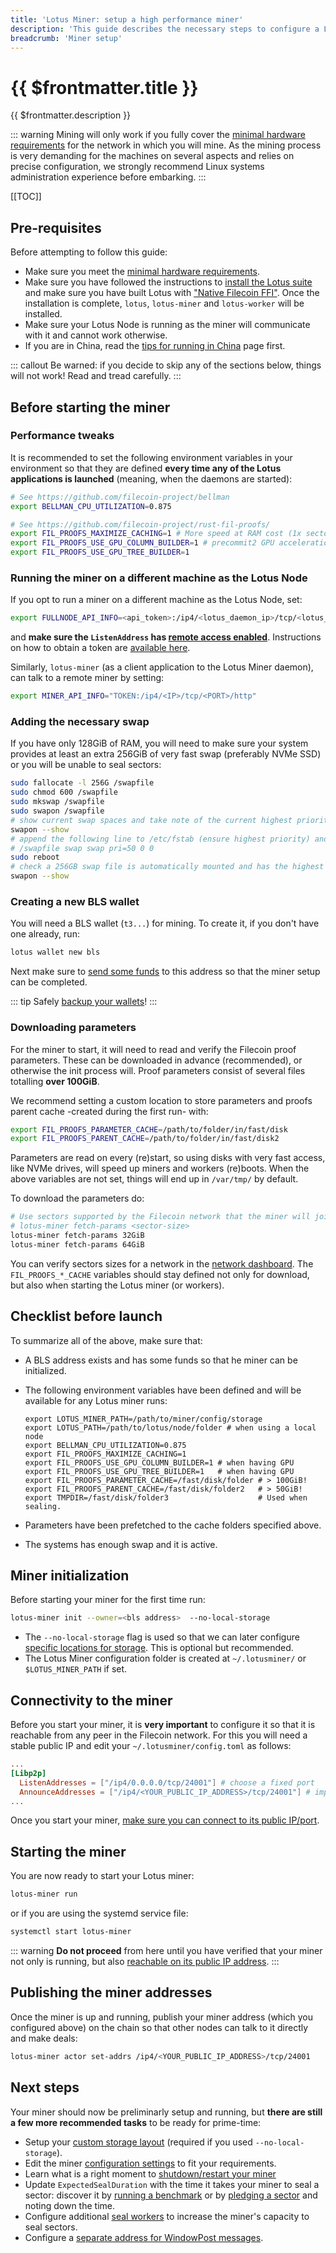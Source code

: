 ```yaml
---
title: 'Lotus Miner: setup a high performance miner'
description: 'This guide describes the necessary steps to configure a Lotus miner for production.'
breadcrumb: 'Miner setup'
---
```


# {{ $frontmatter.title }}

{{ $frontmatter.description }}

::: warning
Mining will only work if you fully cover the [minimal hardware requirements](../hardware-requirements.md) for the network in which you will mine. As the mining process is very demanding for the machines on several aspects and relies on precise configuration, we strongly recommend Linux systems administration experience before embarking.
:::

[[TOC]]

## Pre-requisites

Before attempting to follow this guide:

- Make sure you meet the [minimal hardware requirements](../hardware-requirements.md).
- Make sure you have followed the instructions to [install the Lotus suite](../../get-started/lotus/installation.md) and make sure you have built Lotus with ["Native Filecoin FFI"](../../get-started/lotus/installation.md#native-filecoin-ffi). Once the installation is complete, `lotus`, `lotus-miner` and `lotus-worker` will be installed.
- Make sure your Lotus Node is running as the miner will communicate with it and cannot work otherwise.
- If you are in China, read the [tips for running in China](tips-running-in-china.md) page first.

::: callout
Be warned: if you decide to skip any of the sections below, things will not work! Read and tread carefully.
:::

## Before starting the miner

### Performance tweaks

It is recommended to set the following environment variables in your environment so that they are defined **every time any of the Lotus applications is launched** (meaning, when the daemons are started):

```sh
# See https://github.com/filecoin-project/bellman
export BELLMAN_CPU_UTILIZATION=0.875

# See https://github.com/filecoin-project/rust-fil-proofs/
export FIL_PROOFS_MAXIMIZE_CACHING=1 # More speed at RAM cost (1x sector-size of RAM - 32 GB).
export FIL_PROOFS_USE_GPU_COLUMN_BUILDER=1 # precommit2 GPU acceleration
export FIL_PROOFS_USE_GPU_TREE_BUILDER=1
```

### Running the miner on a different machine as the Lotus Node

If you opt to run a miner on a different machine as the Lotus Node, set:

```sh
export FULLNODE_API_INFO=<api_token>:/ip4/<lotus_daemon_ip>/tcp/<lotus_daemon_port>/http
```

and **make sure the `ListenAddress` has [remote access enabled](../../build/lotus/enable-remote-api-access.md)**. Instructions on how to obtain a token are [available here](../../build/lotus/api-token-generation.md).

Similarly, `lotus-miner` (as a client application to the Lotus Miner daemon), can talk to a remote miner by setting:

```sh
export MINER_API_INFO="TOKEN:/ip4/<IP>/tcp/<PORT>/http"
```

### Adding the necessary swap

If you have only 128GiB of RAM, you will need to make sure your system provides at least an extra 256GiB of very fast swap (preferably NVMe SSD) or you will be unable to seal sectors:

```sh
sudo fallocate -l 256G /swapfile
sudo chmod 600 /swapfile
sudo mkswap /swapfile
sudo swapon /swapfile
# show current swap spaces and take note of the current highest priority
swapon --show
# append the following line to /etc/fstab (ensure highest priority) and then reboot
# /swapfile swap swap pri=50 0 0
sudo reboot
# check a 256GB swap file is automatically mounted and has the highest priority
swapon --show
```

### Creating a new BLS wallet

You will need a BLS wallet (`t3...`) for mining. To create it, if you don't have one already, run:

```sh
lotus wallet new bls
```

Next make sure to [send some funds](../../get-started/lotus/send-and-receive-fil.md) to this address so that the miner setup can be completed.

::: tip
Safely [backup your wallets](../../get-started/lotus/send-and-receive-fil.md#exporting-and-importing-a-wallet)!
:::

### Downloading parameters

For the miner to start, it will need to read and verify the Filecoin proof parameters. These can be downloaded in advance (recommended), or otherwise the init process will. Proof parameters consist of several files totalling **over 100GiB**.

We recommend setting a custom location to store parameters and proofs parent cache -created during the first run- with:

```sh
export FIL_PROOFS_PARAMETER_CACHE=/path/to/folder/in/fast/disk
export FIL_PROOFS_PARENT_CACHE=/path/to/folder/in/fast/disk2
```

Parameters are read on every (re)start, so using disks with very fast access, like NVMe drives, will speed up miners and workers (re)boots. When the above variables are not set, things will end up in `/var/tmp/` by default.

To download the parameters do:

```sh
# Use sectors supported by the Filecoin network that the miner will join and use.
# lotus-miner fetch-params <sector-size>
lotus-miner fetch-params 32GiB
lotus-miner fetch-params 64GiB
```

You can verify sectors sizes for a network in the [network dashboard](https://networks.filecoin.io). The `FIL_PROOFS_*_CACHE` variables should stay defined not only for download, but also when starting the Lotus miner (or workers).

## Checklist before launch

To summarize all of the above, make sure that:

- A BLS address exists and has some funds so that he miner can be initialized.
- The following environment variables have been defined and will be available for any Lotus miner runs:

  ```
  export LOTUS_MINER_PATH=/path/to/miner/config/storage
  export LOTUS_PATH=/path/to/lotus/node/folder # when using a local node
  export BELLMAN_CPU_UTILIZATION=0.875
  export FIL_PROOFS_MAXIMIZE_CACHING=1
  export FIL_PROOFS_USE_GPU_COLUMN_BUILDER=1 # when having GPU
  export FIL_PROOFS_USE_GPU_TREE_BUILDER=1   # when having GPU
  export FIL_PROOFS_PARAMETER_CACHE=/fast/disk/folder # > 100GiB!
  export FIL_PROOFS_PARENT_CACHE=/fast/disk/folder2   # > 50GiB!
  export TMPDIR=/fast/disk/folder3                    # Used when sealing.
  ```

- Parameters have been prefetched to the cache folders specified above.
- The systems has enough swap and it is active.

## Miner initialization

Before starting your miner for the first time run:

```sh
lotus-miner init --owner=<bls address>  --no-local-storage
```

- The `--no-local-storage` flag is used so that we can later configure [specific locations for storage](custom-storage-layout.md). This is optional but recommended.
- The Lotus Miner configuration folder is created at `~/.lotusminer/` or `$LOTUS_MINER_PATH` if set.

## Connectivity to the miner

Before you start your miner, it is **very important** to configure it so that it is reachable from any peer in the Filecoin network. For this you will need a stable public IP and edit your `~/.lotusminer/config.toml` as follows:

```toml
...
[Libp2p]
  ListenAddresses = ["/ip4/0.0.0.0/tcp/24001"] # choose a fixed port
  AnnounceAddresses = ["/ip4/<YOUR_PUBLIC_IP_ADDRESS>/tcp/24001"] # important!
...
```

Once you start your miner, [make sure you can connect to its public IP/port](connectivity.md).

## Starting the miner

You are now ready to start your Lotus miner:

```sh
lotus-miner run
```

or if you are using the systemd service file:

```sh
systemctl start lotus-miner
```

::: warning
**Do not proceed** from here until you have verified that your miner not only is running, but also [reachable on its public IP address](connectivity.md).
:::

## Publishing the miner addresses

Once the miner is up and running, publish your miner address (which you configured above) on the chain so that other nodes can talk to it directly and make deals:

```sh
lotus-miner actor set-addrs /ip4/<YOUR_PUBLIC_IP_ADDRESS>/tcp/24001
```

## Next steps

Your miner should now be preliminarly setup and running, but **there are still a few more recommended tasks** to be ready for prime-time:

- Setup your [custom storage layout](custom-storage-layout.md) (required if you used `--no-local-storage`).
- Edit the miner [configuration settings](miner-configuration.md) to fit your requirements.
- Learn what is a right moment to [shutdown/restart your miner](miner-lifecycle.md)
- Update `ExpectedSealDuration` with the time it takes your miner to seal a sector: discover it by [running a benchmark](benchmarks.md) or by [pledging a sector](sector-pledging.md) and noting down the time.
- Configure additional [seal workers](seal-workers.md) to increase the miner's capacity to seal sectors.
- Configure a [separate address for WindowPost messages](separate-address-window-post.md).
